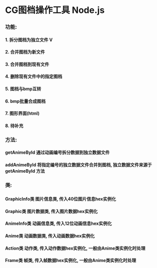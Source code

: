 # CG图档操作工具 Node.js

### 功能:
#### 1. 拆分图档为独立文件 V
#### 2. 合并图档为新文件 
#### 3. 合并图档到现有文件
#### 4. 删除现有文件中的指定图档
#### 5. 图档与bmp互转
#### 6. bmp批量合成图档
#### 7. 图形界面(html)
#### 8. 待补充

### 方法:
#### getAnimeById 通过动画编号拆分数据到独立数据文件
#### addAnimeById 将指定编号的独立数据文件合并到图档, 独立数据文件来源于 getAnimeById 方法
#### 
#### 

### 类:
#####
#### GraphicInfo类 图片信息类, 传入40位图片信息hex实例化

#### Graphic类 图片数据类, 传入图片数据hex实例化

#### AnimeInfo类 动画信息类, 传入12位动画信息hex实例化

#### Anime类 动画数据类, 传入动画数据hex实例化

#### Action类 动作类, 传入动作数据hex实例化, 一般由Anime类实例化时处理

#### Frame类 帧类, 传入帧数据hex实例化, 一般由Anime类实例化时处理